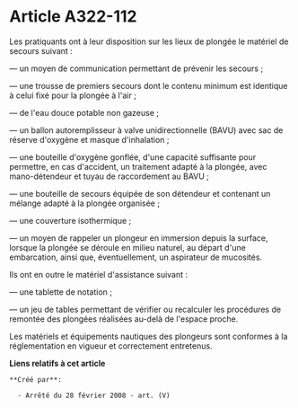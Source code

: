 # Article A322-112

Les pratiquants ont à leur disposition sur les lieux de plongée le matériel de secours suivant :

― un moyen de communication permettant de prévenir les secours ;

― une trousse de premiers secours dont le contenu minimum est identique à celui fixé pour la plongée à l'air ;

― de l'eau douce potable non gazeuse ;

― un ballon autoremplisseur à valve unidirectionnelle (BAVU) avec sac de réserve d'oxygène et masque d'inhalation ;

― une bouteille d'oxygène gonflée, d'une capacité suffisante pour permettre, en cas d'accident, un traitement adapté à la
plongée, avec mano-détendeur et tuyau de raccordement au BAVU ;

― une bouteille de secours équipée de son détendeur et contenant un mélange adapté à la plongée organisée ;

― une couverture isothermique ;

― un moyen de rappeler un plongeur en immersion depuis la surface, lorsque la plongée se déroule en milieu naturel, au départ
d'une embarcation, ainsi que, éventuellement, un aspirateur de mucosités.

Ils ont en outre le matériel d'assistance suivant :

― une tablette de notation ;

― un jeu de tables permettant de vérifier ou recalculer les procédures de remontée des plongées réalisées au-delà de l'espace
proche.

Les matériels et équipements nautiques des plongeurs sont conformes à la réglementation en vigueur et correctement
entretenus.

**Liens relatifs à cet article**

	**Créé par**:

	  - Arrêté du 28 février 2008 - art. (V)
